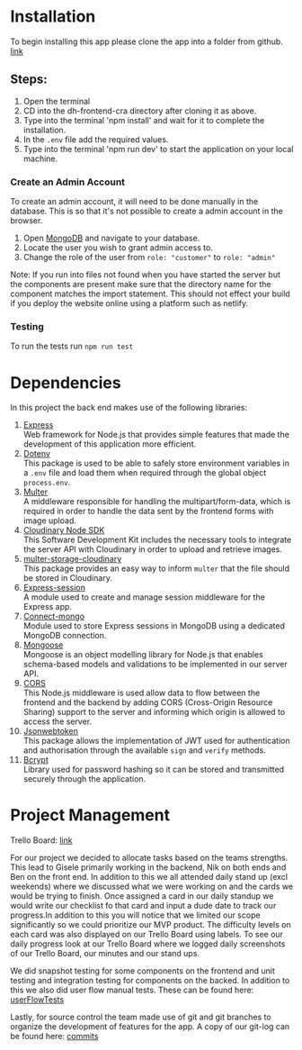 # Installation

To begin installing this app please clone the app into a folder from github. [link](https://github.com/desperate-housewares/dh-backend)

## Steps:

1. Open the terminal
2. CD into the dh-frontend-cra directory after cloning it as above. 
3. Type into the terminal 'npm install' and wait for it to complete the installation.
4. In the `.env` file add the required values.
5. Type into the terminal 'npm run dev' to start the application on your local machine.

### Create an Admin Account
To create an admin account, it will need to be done manually in the database. This is so that it's not possible to create a admin account in the browser. 

1. Open [MongoDB](https://www.mongodb.com/) and navigate to your database.
2. Locate the user you wish to grant admin access to.
3. Change the role of the user from `role: "customer"` to `role: "admin"`

Note: If you run into files not found when you have started the server but the components are present make sure that the directory name for the component matches the import statement. This should not effect your build if you deploy the website online using a platform such as netlify.

### Testing
To run the tests run `npm run test`

# Dependencies

In this project the back end makes use of the following libraries:

1. [Express](https://github.com/expressjs/express)  
   Web framework for Node.js that provides simple features that made the development of this application more efficient.
2. [Dotenv](https://github.com/motdotla/dotenv)  
   This package is used to be able to safely store environment variables in a `.env` file and load them when required through the global object `process.env`.
3. [Multer](https://github.com/expressjs/multer)  
   A middleware responsible for handling the multipart/form-data, which is required in order to handle the data sent by the frontend forms with image upload.
4. [Cloudinary Node SDK](https://github.com/cloudinary/cloudinary_npm)  
   This Software Development Kit includes the necessary tools to integrate the server API with Cloudinary in order to upload and retrieve images.
5. [multer-storage-cloudinary](https://github.com/affanshahid/multer-storage-cloudinary)  
   This package provides an easy way to inform `multer` that the file should be stored in Cloudinary.   
6. [Express-session](https://github.com/expressjs/session)  
   A module used to create and manage session middleware for the Express app.  
7. [Connect-mongo](https://github.com/jdesboeufs/connect-mongo)  
   Module used to store Express sessions in MongoDB using a dedicated MongoDB connection.
8. [Mongoose](https://mongoosejs.com/)  
   Mongoose is an object modelling library for Node.js that enables schema-based models and validations to be implemented in our server API.
9. [CORS](https://github.com/expressjs/cors)  
   This Node.js middleware is used allow data to flow between the frontend and the backend by adding CORS (Cross-Origin Resource Sharing) support to the server and informing which origin is allowed to access the server.
10. [Jsonwebtoken](https://github.com/auth0/node-jsonwebtoken)  
   This package allows the implementation of JWT used for authentication and authorisation through the available `sign` and `verify` methods.
11. [Bcrypt](https://github.com/kelektiv/node.bcrypt.js)  
   Library used for password hashing so it can be stored and transmitted securely through the application.

# Project Management

Trello Board: [link](https://trello.com/invite/b/BzgS0oZt/641fd4be604d47fca55fb75d6d5855c0/team-project)

For our project we decided to allocate tasks based on the teams strengths. This lead to Gisele primarily working in the backend, Nik on both ends and Ben on the front end. In addition to this we all attended daily stand up (excl weekends) where we discussed what we were working on and the cards we would be trying to finish. Once assigned a card in our daily standup we would write  our checklist fo that card and input a dude date to track our progress.In addition to this you will notice that we limited our scope significantly so we could prioritize our MVP product. The difficulty levels on each card was also displayed on our Trello Board using labels. To see our daily progress look at our Trello Board where we logged daily screenshots of our Trello Board, our minutes and our stand ups. 

We did snapshot testing for some components on the frontend and unit testing and integration testing for components on the backed. In addition to this we also did user flow manual tests. These can be found here: [userFlowTests](https://docs.google.com/spreadsheets/d/1cAdR8FZKEPNZPPeULztCVAeeWFnUP69NutmQy8QTe40/edit?usp=sharing)

Lastly, for source control the team made use of git and git branches to organize the development of features for the app. A copy of our git-log can be found here: [commits](https://github.com/desperate-housewares/dh-backend/commits/main)